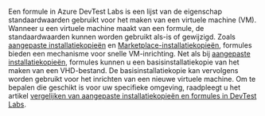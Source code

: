 Een formule in Azure DevTest Labs is een lijst van de eigenschap standaardwaarden gebruikt voor het maken van een virtuele machine (VM). Wanneer u een virtuele machine maakt van een formule, de standaardwaarden kunnen worden gebruikt als-is of gewijzigd. Zoals [aangepaste installatiekopieën](../articles/devtest-lab/devtest-lab-create-template.md) en [Marketplace-installatiekopieën](../articles/devtest-lab/devtest-lab-configure-marketplace-images.md), formules bieden een mechanisme voor snelle VM-inrichting. Net als bij [aangepaste installatiekopieën](../articles/devtest-lab/devtest-lab-create-template.md), formules kunnen u een basisinstallatiekopie van het maken van een VHD-bestand. De basisinstallatiekopie kan vervolgens worden gebruikt voor het inrichten van een nieuwe virtuele machine. Om te bepalen die geschikt is voor uw specifieke omgeving, raadpleegt u het artikel [vergelijken van aangepaste installatiekopieën en formules in DevTest Labs](../articles/devtest-lab/devtest-lab-comparing-vm-base-image-types.md).
